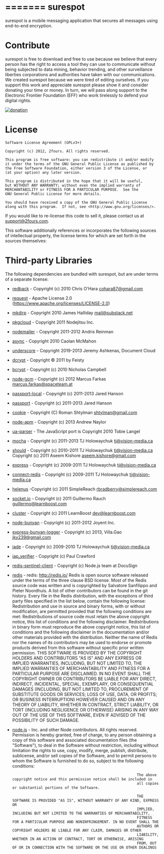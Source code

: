 =======
surespot
=========

surespot is a mobile messaging application that secures all messages using end-to-end encryption.


Contribute
=========

surespot is free to download and free to use because we believe that every person has the right to access a tool they
can use to communicate without being subjected to data mining, behavior trending, and other surveillance liberties
corporations and authorities have taken with our communications. We created surespot because we were tired of editing ourselves.
If you support this work and appreciate surespot please show it and consider donating your time or money.
In turn, we will pass along support to the Electronic Frontier Foundation (EFF) who work tirelessly to defend your digital rights.

[![donation](https://www.surespot.me/images/contribute-button.png/)](https://www.surespot.me/contribute.html)


License
=========

	Software License Agreement (GPLv3+)

	Copyright (c) 2012, 2fours. All rights reserved.

	This program is free software: you can redistribute it and/or modify
	it under the terms of the GNU General Public License as published by
	the Free Software Foundation, either version 3 of the License, or
	(at your option) any later version.

	This program is distributed in the hope that it will be useful,
	but WITHOUT ANY WARRANTY; without even the implied warranty of
	MERCHANTABILITY or FITNESS FOR A PARTICULAR PURPOSE.  See the
	GNU General Public License for more details.

	You should have received a copy of the GNU General Public License
	along with this program.  If not, see <http://www.gnu.org/licenses/>.

If you would like to re-license this code to sell it,
please contact us at [support@2fours.com](mailto:support@2fours.com).

This software additionally references or incorporates the following sources
of intellectual property, the license terms for which are set forth
in the sources themselves:

Third-party Libraries
=========

The following dependencies are bundled with surespot, but are under
terms of a separate license:

* [redback](https://github.com/chriso/redback) - Copyright (c) 2010 Chris O'Hara cohara87@gmail.com
* [request](https://github.com/mikeal/request) - Apache License 2.0 (https://www.apache.org/licenses/LICENSE-2.0)
* [mkdirp](https://github/com/substack/node-mkdirp) - Copyright 2010 James Halliday <mail@substack.net>
* [pkgcloud](https://github.com/nodejitsu/pkgcloud) - Copyright 2011 Nodejitsu Inc.
* [nodemailer](https://github.com/andris9) - Copyright 2011-2012 Andris Reinman
* [async](https://github.com/caolan/async) - Copyright 2010 Caolan McMahon
* [underscore](https://github.com/documentcloud/underscore) - Copyright 2019-2013 Jeremy Ashkenas, Document Cloud
* [dcrypt](https://github.com/dekz/dcrypt) - Copyright © 2011 by Feisty
* [bcrypt](https://github.com/ncb000gt/node.bcrypt.js) - Copyright (c) 2010 Nicholas Campbell
* [node-gcm](https://github.com/ToothlessGear/node-gcm) - Copyright (c) 2012 Marcus Farkas marcus.farkas@spaceteam.at
* [passport-local](https://github.com/jaredhanson/passport-local) - Copyright (c) 2011-2013 Jared Hanson
* [passport](https://github.com/jaredhanson/passport) - Copyright (c) 2011-2013 Jared Hanson
* [cookie](https://github.com/shtylman/node-cookie) - Copyright (C) Roman Shtylman shtylman@gmail.com
* [node-apm](https://github.com/argon/node-apn) - Copyright (c) 2013 Andrew Naylor
* [ua-parser](https://github.com/tobie/ua-parser) - The JavaScript port is Copyright 2010 Tobie Langel
* [mocha](https://github.com/visionmedia/mocha) - Copyright (c) 2011-2013 TJ Holowaychuk  tj@vision-media.ca
* [should](https://github.com/visionmedia/should.js) - Copyright (c) 2010-2011 TJ Holowaychuk tj@vision-media.ca  Copyright (c) 2011 Aseem Kishore aseem.kishore@gmail.com
* [express](https://github.com/visionmedia/express) -  Copyright (c) 2009-2011 TJ Holowaychuk tj@vision-media.ca
* [connect-redis](https://github.com/visionmedia/connect-redis) - Copyright (c) 2009-2011 TJ Holowaychuk tj@vision-media.ca
* [helenus](https://github.com/simplereach/helenus) -Copyright (c) 2011 SimpleReach <rbradberry@simplereach.com>
* [socket.io](https://github.com/LearnBoost/socket.io) - Copyright (c) 2011 Guillermo Rauch guillermo@learnboost.com
* [cluster](https://github.com/LearnBoost/cluster) - Copyright (c) 2011 LearnBoost <dev@learnboost.com>
* [node-bunyan](https://github.com/trentm/node-bunyan) - Copyright (c) 2011-2012 Joyent Inc.
* [express-bunyan-logger](https://github.com/villadora/express-bunyan-logger) - Copyright (c) 2013, Villa.Gao <jky239@gmail.com>
* [jade](https://github.com/visionmedia/jade) - Copyright (c) 2009-2010 TJ Holowaychuk <tj@vision-media.ca>
* [iap_verifier](https://github.com/pcrawfor/iap_verifier) - Copyright (c) Paul Crawford 
* [redis-sentinel-client](https://github.com/DocuSignDev/node-redis-sentinel-client) - Copyright (c) Node.js team at DocuSign
* [redis](https://redis.io/) -
redis: http://redis.io/
Redis is open source software released under the terms of the three clause BSD license. Most of the Redis source code was written and is copyrighted by Salvatore Sanfilippo and Pieter Noordhuis. A list of other contributors can be found in the git history.
Every file in the Redis distribution, with the exceptions of third party files specified in the list below, contain the following license:
Redistribution and use in source and binary forms, with or without modification, are permitted provided that the following conditions are met:
Redistributions of source code must retain the above copyright notice, this list of conditions and the following disclaimer.
Redistributions in binary form must reproduce the above copyright notice, this list of conditions and the following disclaimer in the documentation and/or other materials provided with the distribution.
Neither the name of Redis nor the names of its contributors may be used to endorse or promote products derived from this software without specific prior written permission.
THIS SOFTWARE IS PROVIDED BY THE COPYRIGHT HOLDERS AND CONTRIBUTORS "AS IS" AND ANY EXPRESS OR IMPLIED WARRANTIES, INCLUDING, BUT NOT LIMITED TO, THE IMPLIED WARRANTIES OF MERCHANTABILITY AND FITNESS FOR A PARTICULAR PURPOSE ARE DISCLAIMED. IN NO EVENT SHALL THE COPYRIGHT OWNER OR CONTRIBUTORS BE LIABLE FOR ANY DIRECT, INDIRECT, INCIDENTAL, SPECIAL, EXEMPLARY, OR CONSEQUENTIAL DAMAGES (INCLUDING, BUT NOT LIMITED TO, PROCUREMENT OF SUBSTITUTE GOODS OR SERVICES; LOSS OF USE, DATA, OR PROFITS; OR BUSINESS INTERRUPTION) HOWEVER CAUSED AND ON ANY THEORY OF LIABILITY, WHETHER IN CONTRACT, STRICT LIABILITY, OR TORT (INCLUDING NEGLIGENCE OR OTHERWISE) ARISING IN ANY WAY OUT OF THE USE OF THIS SOFTWARE, EVEN IF ADVISED OF THE POSSIBILITY OF SUCH DAMAGE.
* [node.js](https://github.com/joyent/node) - Inc. and other Node contributors. All rights reserved.
                                                               Permission is hereby granted, free of charge, to any person obtaining a copy
                                                               of this software and associated documentation files (the "Software"), to
                                                               deal in the Software without restriction, including without limitation the
                                                               rights to use, copy, modify, merge, publish, distribute, sublicense, and/or
                                                               sell copies of the Software, and to permit persons to whom the Software is
                                                               furnished to do so, subject to the following conditions:

                                                               The above copyright notice and this permission notice shall be included in
                                                               all copies or substantial portions of the Software.

                                                               THE SOFTWARE IS PROVIDED "AS IS", WITHOUT WARRANTY OF ANY KIND, EXPRESS OR
                                                               IMPLIED, INCLUDING BUT NOT LIMITED TO THE WARRANTIES OF MERCHANTABILITY,
                                                               FITNESS FOR A PARTICULAR PURPOSE AND NONINFRINGEMENT. IN NO EVENT SHALL THE
                                                               AUTHORS OR COPYRIGHT HOLDERS BE LIABLE FOR ANY CLAIM, DAMAGES OR OTHER
                                                               LIABILITY, WHETHER IN AN ACTION OF CONTRACT, TORT OR OTHERWISE, ARISING
                                                               FROM, OUT OF OR IN CONNECTION WITH THE SOFTWARE OR THE USE OR OTHER DEALINGS


